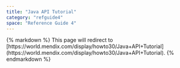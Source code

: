 ```yaml
---
title: "Java API Tutorial"
category: "refguide4"
space: "Reference Guide 4"
---
```

<div class="alert alert-warning">{% markdown %}
This page will redirect to [https://world.mendix.com/display/howto30/Java+API+Tutorial](https://world.mendix.com/display/howto30/Java+API+Tutorial).
{% endmarkdown %}</div>